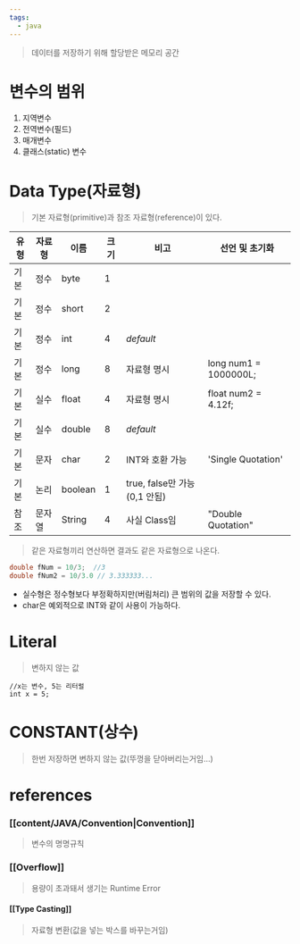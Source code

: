 ```yaml
---
tags:
  - java
---
```

> 데이터를 저장하기 위해 할당받은 메모리 공간<br/>
# 변수의 범위
1. 지역변수
2. 전역변수(필드)
3. 매개변수
4. 클래스(static) 변수


# Data Type(자료형)
> 기본 자료형(primitive)과 참조 자료형(reference)이 있다.

| 유형  | 자료형 | 이름      | 크기  | 비고                      | 선언 및 초기화              |
| --- | --- | ------- | --- | ----------------------- | --------------------- |
| 기본  | 정수  | byte    | 1   |                         |                       |
| 기본  | 정수  | short   | 2   |                         |                       |
| 기본  | 정수  | int     | 4   | _default_               |                       |
| 기본  | 정수  | long    | 8   | 자료형 명시                  | long num1 = 1000000L; |
| 기본  | 실수  | float   | 4   | 자료형 명시                  | float num2 = 4.12f;   |
| 기본  | 실수  | double  | 8   | _default_               |                       |
| 기본  | 문자  | char    | 2   | INT와 호환 가능              | 'Single Quotation'    |
| 기본  | 논리  | boolean | 1   | true, false만 가능(0,1 안됨) |                       |
| 참조  | 문자열 | String  | 4   | 사실 Class임               | "Double Quotation"    |

> 같은 자료형끼리 연산하면 결과도 같은 자료형으로 나온다.

```Java
double fNum = 10/3;  //3
double fNum2 = 10/3.0 // 3.333333...
```

- 실수형은 정수형보다 부정확하지만(버림처리) 큰 범위의 값을 저장할 수 있다.
- char은 예외적으로 INT와 같이 사용이 가능하다.
# Literal
> 변하지 않는 값

```
//x는 변수, 5는 리터럴
int x = 5;
```


# CONSTANT(상수)
> 한번 저장하면 변하지 않는 값(뚜껑을 닫아버리는거임...)

# references

### [[content/JAVA/Convention|Convention]]
> 변수의 명명규칙

### [[Overflow]]
> 용량이 초과돼서 생기는 Runtime Error

#### [[Type Casting]]
> 자료형 변환(값을 넣는 박스를 바꾸는거임)
